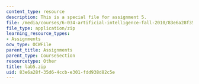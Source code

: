 ```yaml
---
content_type: resource
description: This is a special file for assignment 5.
file: /media/courses/6-034-artificial-intelligence-fall-2010/83e6a28f35d64ccbe301fdd938d82c5e_lab5.zip
file_type: application/zip
learning_resource_types:
- Assignments
ocw_type: OCWFile
parent_title: Assignments
parent_type: CourseSection
resourcetype: Other
title: lab5.zip
uid: 83e6a28f-35d6-4ccb-e301-fdd938d82c5e
---
```

